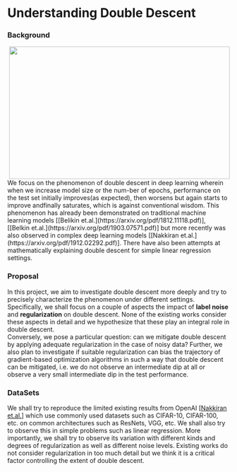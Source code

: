 # Understanding Double Descent 
### Background
<img align="right" width="500" height="300" src="/img/double_descent.png"> 
We focus on the phenomenon of double descent in deep learning wherein when we increase model size or 
the num-ber of epochs, performance on the test set initially improves(as expected), 
then worsens but again starts to improve andfinally saturates, which is against conventional wisdom.
This phenomenon has already been demonstrated on traditional machine 
learning models [[Belikin et.al.](https://arxiv.org/pdf/1812.11118.pdf)],
[[Belkin et.al.](https://arxiv.org/pdf/1903.07571.pdf)] but more recently was also observed in complex deep learning models 
[[Nakkiran et.al.](https://arxiv.org/pdf/1912.02292.pdf)]. 
There have also been attempts at mathematically explaining
double descent for simple linear regression settings.

### Proposal
In this project, we aim to investigate double descent more deeply and try to precisely 
characterize the phenomenon under different settings. 
Specifically, we shall focus on a couple of aspects the impact of **label noise** and **regularization** on 
double descent. None of the existing works consider these aspects in detail and we hypothesize that these 
play an integral role in double descent.   
Conversely, we pose a particular question: can we mitigate double descent by applying adequate regularization 
in the case of noisy data? Further, we also plan to investigate if suitable regularization can 
bias the trajectory of gradient-based optimization algorithms in such a way that double descent can 
be mitigated, i.e. we do not observe an intermediate dip at all or observe a very small intermediate 
dip in the test performance.

### DataSets
We shall try to reproduce the limited existing results from OpenAI 
[[Nakkiran et.al.](https://arxiv.org/pdf/1912.02292.pdf)] 
which use commonly used datasets such as CIFAR-10, CIFAR-100, etc. on common 
architectures such as ResNets, VGG, etc. We shall also try to observe this 
in simple problems such as linear regression. 
More importantly, we shall try to observe its variation with different kinds and 
degrees of regularization as well as different noise levels. Existing works 
do not consider regularization in too much detail but we think it is a critical factor 
controlling the extent of double descent.
